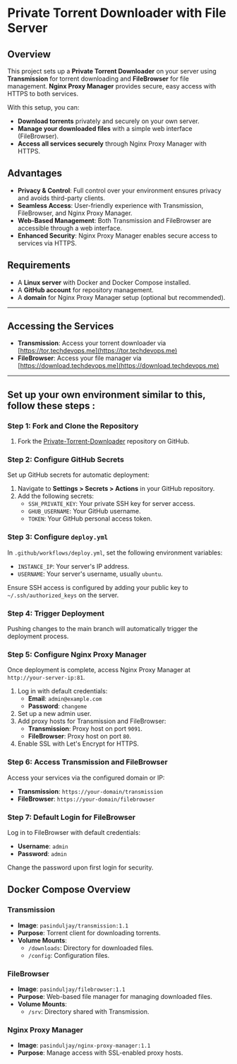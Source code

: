 # Private Torrent Downloader with File Server

## Overview

This project sets up a **Private Torrent Downloader** on your server using **Transmission** for torrent downloading and **FileBrowser** for file management. **Nginx Proxy Manager** provides secure, easy access with HTTPS to both services.

With this setup, you can:
- **Download torrents** privately and securely on your own server.
- **Manage your downloaded files** with a simple web interface (FileBrowser).
- **Access all services securely** through Nginx Proxy Manager with HTTPS.

## Advantages
- **Privacy & Control**: Full control over your environment ensures privacy and avoids third-party clients.
- **Seamless Access**: User-friendly experience with Transmission, FileBrowser, and Nginx Proxy Manager.
- **Web-Based Management**: Both Transmission and FileBrowser are accessible through a web interface.
- **Enhanced Security**: Nginx Proxy Manager enables secure access to services via HTTPS.

## Requirements
- A **Linux server** with Docker and Docker Compose installed.
- A **GitHub account** for repository management.
- A **domain** for Nginx Proxy Manager setup (optional but recommended).

---
## Accessing the Services

- **Transmission**: Access your torrent downloader via [https://tor.techdevops.me](https://tor.techdevops.me)
- **FileBrowser**: Access your file manager via [https://download.techdevops.me](https://download.techdevops.me)

---
## Set up your own environment similar to this, follow these steps :


### Step 1: Fork and Clone the Repository
1. Fork the [Private-Torrent-Downloader](https://github.com/pasinduljay/Private-Torrent-Downlaoder-using-FileBrowser) repository on GitHub.

### Step 2: Configure GitHub Secrets
Set up GitHub secrets for automatic deployment:
1. Navigate to **Settings > Secrets > Actions** in your GitHub repository.
2. Add the following secrets:
   - `SSH_PRIVATE_KEY`: Your private SSH key for server access.
   - `GHUB_USERNAME`: Your GitHub username.
   - `TOKEN`: Your GitHub personal access token.

### Step 3: Configure `deploy.yml`
In `.github/workflows/deploy.yml`, set the following environment variables:
- `INSTANCE_IP`: Your server's IP address.
- `USERNAME`: Your server's username, usually `ubuntu`.

Ensure SSH access is configured by adding your public key to `~/.ssh/authorized_keys` on the server.

### Step 4: Trigger Deployment
Pushing changes to the main branch will automatically trigger the deployment process.

### Step 5: Configure Nginx Proxy Manager
Once deployment is complete, access Nginx Proxy Manager at `http://your-server-ip:81`.
1. Log in with default credentials:
   - **Email**: `admin@example.com`
   - **Password**: `changeme`
2. Set up a new admin user.
3. Add proxy hosts for Transmission and FileBrowser:
   - **Transmission**: Proxy host on port `9091`.
   - **FileBrowser**: Proxy host on port `80`.
4. Enable SSL with Let's Encrypt for HTTPS.

### Step 6: Access Transmission and FileBrowser
Access your services via the configured domain or IP:
- **Transmission**: `https://your-domain/transmission`
- **FileBrowser**: `https://your-domain/filebrowser`

### Step 7: Default Login for FileBrowser
Log in to FileBrowser with default credentials:
- **Username**: `admin`
- **Password**: `admin`

Change the password upon first login for security.

## Docker Compose Overview

### Transmission
- **Image**: `pasinduljay/transmission:1.1`
- **Purpose**: Torrent client for downloading torrents.
- **Volume Mounts**:
  - `/downloads`: Directory for downloaded files.
  - `/config`: Configuration files.

### FileBrowser
- **Image**: `pasinduljay/filebrowser:1.1`
- **Purpose**: Web-based file manager for managing downloaded files.
- **Volume Mounts**:
  - `/srv`: Directory shared with Transmission.

### Nginx Proxy Manager
- **Image**: `pasinduljay/nginx-proxy-manager:1.1`
- **Purpose**: Manage access with SSL-enabled proxy hosts.
